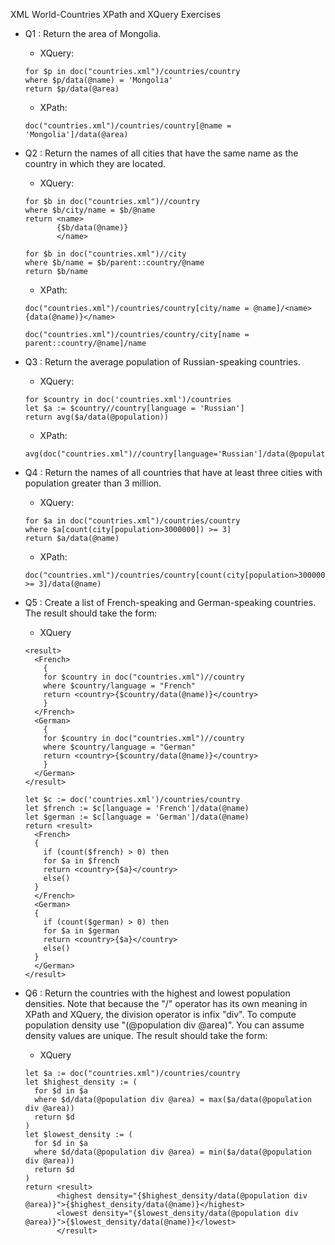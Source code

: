 XML World-Countries XPath and XQuery Exercises
  - Q1 : Return the area of Mongolia.
    - XQuery:
    ```XQUERY
    for $p in doc("countries.xml")/countries/country
    where $p/data(@name) = 'Mongolia'
    return $p/data(@area)
    ```
    - XPath:
    ```XPath
    doc("countries.xml")/countries/country[@name = 'Mongolia']/data(@area)
    ```

  - Q2 : Return the names of all cities that have the same name as the country in which they are located.
    - XQuery:
    ```XQUERY
    for $b in doc("countries.xml")//country
    where $b/city/name = $b/@name
    return <name>
           {$b/data(@name)}
           </name>
    ```
    ```XQUERY
    for $b in doc("countries.xml")//city
    where $b/name = $b/parent::country/@name
    return $b/name
    ```
    - XPath:
    ```XPath
    doc("countries.xml")/countries/country[city/name = @name]/<name>{data(@name)}</name>
    ```
    ```XPath
    doc("countries.xml")/countries/country/city[name = parent::country/@name]/name
    ```

  - Q3 : Return the average population of Russian-speaking countries.
    - XQuery:
    ```XQUERY
    for $country in doc('countries.xml')/countries
    let $a := $country//country[language = 'Russian']
    return avg($a/data(@population))
    ```
    - XPath:
    ```XPath
    avg(doc("countries.xml")//country[language='Russian']/data(@population))
    ```

  - Q4 : Return the names of all countries that have at least three cities with population greater than 3 million.
    - XQuery:
    ```XQUERY
    for $a in doc("countries.xml")/countries/country
    where $a[count(city[population>3000000]) >= 3]
    return $a/data(@name)
    ```
    - XPath:
    ```XPath
    doc("countries.xml")/countries/country[count(city[population>3000000]) >= 3]/data(@name)
    ```

  - Q5 : Create a list of French-speaking and German-speaking countries. The result should take the form:
    - XQuery
    ```XQUERY
    <result>
      <French>
        {
        for $country in doc("countries.xml")//country
        where $country/language = "French"
        return <country>{$country/data(@name)}</country>
        }
      </French>
      <German>
        {
        for $country in doc("countries.xml")//country
        where $country/language = "German"
        return <country>{$country/data(@name)}</country>
        }
      </German>
    </result>
    ```
    ```XQUERY
    let $c := doc('countries.xml')/countries/country
    let $french := $c[language = 'French']/data(@name)
    let $german := $c[language = 'German']/data(@name)
    return <result>
      <French>
      {
        if (count($french) > 0) then
        for $a in $french
        return <country>{$a}</country>
        else()
      }
      </French>
      <German>
      {
        if (count($german) > 0) then
        for $a in $german
        return <country>{$a}</country>
        else()
      }
      </German>
    </result>
    ```

  - Q6 : Return the countries with the highest and lowest population densities. Note that because the "/" operator has its own meaning in XPath and XQuery, the division operator is infix "div". To compute population density use "(@population div @area)". You can assume density values are unique. The result should take the form:
    - XQuery
    ```XQUERY
    let $a := doc("countries.xml")/countries/country
    let $highest_density := (
      for $d in $a
      where $d/data(@population div @area) = max($a/data(@population div @area))
      return $d
    )
    let $lowest_density := (
      for $d in $a
      where $d/data(@population div @area) = min($a/data(@population div @area))
      return $d
    )
    return <result>
           <highest density="{$highest_density/data(@population div @area)}">{$highest_density/data(@name)}</highest>
           <lowest density="{$lowest_density/data(@population div @area)}">{$lowest_density/data(@name)}</lowest>
           </result>
    ```
